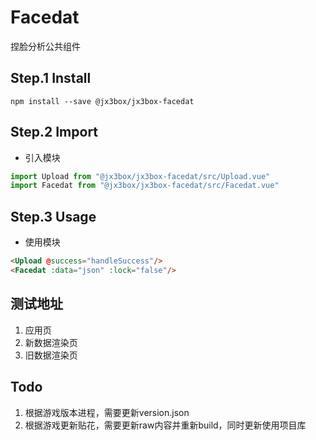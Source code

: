 # Facedat
捏脸分析公共组件

## Step.1 Install
```
npm install --save @jx3box/jx3box-facedat
```  

## Step.2 Import
+ 引入模块
```javascript
import Upload from "@jx3box/jx3box-facedat/src/Upload.vue"
import Facedat from "@jx3box/jx3box-facedat/src/Facedat.vue"
```
## Step.3 Usage
+ 使用模块
```html
<Upload @success="handleSuccess"/>
<Facedat :data="json" :lock="false"/>
```

## 测试地址
1. 应用页
2. 新数据渲染页
3. 旧数据渲染页

## Todo
1. 根据游戏版本进程，需要更新version.json
2. 根据游戏更新贴花，需要更新raw内容并重新build，同时更新使用项目库


